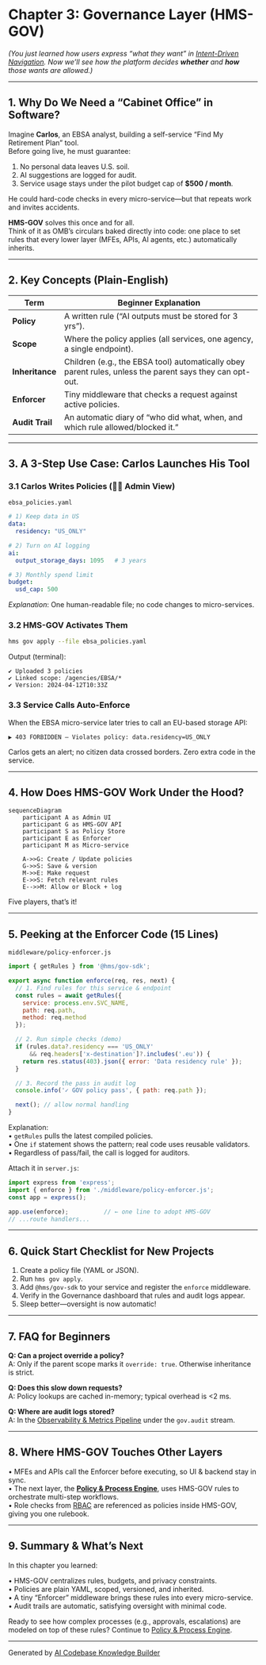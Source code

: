 # Chapter 3: Governance Layer (HMS-GOV)

*(You just learned how users express “what they want” in [Intent-Driven Navigation](02_intent_driven_navigation_.md). Now we’ll see how the platform decides **whether** and **how** those wants are allowed.)*

---

## 1. Why Do We Need a “Cabinet Office” in Software?

Imagine **Carlos**, an EBSA analyst, building a self-service “Find My Retirement Plan” tool.  
Before going live, he must guarantee:

1. No personal data leaves U.S. soil.  
2. AI suggestions are logged for audit.  
3. Service usage stays under the pilot budget cap of **$500 / month**.

He could hard-code checks in every micro-service—but that repeats work and invites accidents.

**HMS-GOV** solves this once and for all.  
Think of it as OMB’s circulars baked directly into code: one place to set rules that every lower layer (MFEs, APIs, AI agents, etc.) automatically inherits.

---

## 2. Key Concepts (Plain-English)

| Term | Beginner Explanation |
|------|----------------------|
| **Policy** | A written rule (“AI outputs must be stored for 3 yrs”). |
| **Scope** | Where the policy applies (all services, one agency, a single endpoint). |
| **Inheritance** | Children (e.g., the EBSA tool) automatically obey parent rules, unless the parent says they can opt-out. |
| **Enforcer** | Tiny middleware that checks a request against active policies. |
| **Audit Trail** | An automatic diary of “who did what, when, and which rule allowed/blocked it.” |

---

## 3. A 3-Step Use Case: Carlos Launches His Tool

### 3.1 Carlos Writes Policies (👩‍💼 Admin View)

`ebsa_policies.yaml`

```yaml
# 1) Keep data in US
data:
  residency: "US_ONLY"

# 2) Turn on AI logging
ai:
  output_storage_days: 1095   # 3 years

# 3) Monthly spend limit
budget:
  usd_cap: 500
```

*Explanation*: One human-readable file; no code changes to micro-services.

### 3.2 HMS-GOV Activates Them

```bash
hms gov apply --file ebsa_policies.yaml
```

Output (terminal):

```
✔ Uploaded 3 policies
✔ Linked scope: /agencies/EBSA/*
✔ Version: 2024-04-12T10:33Z
```

### 3.3 Service Calls Auto-Enforce

When the EBSA micro-service later tries to call an EU-based storage API:

```
▶ 403 FORBIDDEN — Violates policy: data.residency=US_ONLY
```

Carlos gets an alert; no citizen data crossed borders. Zero extra code in the service.

---

## 4. How Does HMS-GOV Work Under the Hood?

```mermaid
sequenceDiagram
    participant A as Admin UI
    participant G as HMS-GOV API
    participant S as Policy Store
    participant E as Enforcer
    participant M as Micro-service

    A->>G: Create / Update policies
    G->>S: Save & version
    M->>E: Make request
    E->>S: Fetch relevant rules
    E-->>M: Allow or Block + log
```

Five players, that’s it!

---

## 5. Peeking at the Enforcer Code (15 Lines)

`middleware/policy-enforcer.js`

```js
import { getRules } from '@hms/gov-sdk';

export async function enforce(req, res, next) {
  // 1. Find rules for this service & endpoint
  const rules = await getRules({
    service: process.env.SVC_NAME,
    path: req.path,
    method: req.method
  });

  // 2. Run simple checks (demo)
  if (rules.data?.residency === 'US_ONLY'
      && req.headers['x-destination']?.includes('.eu')) {
    return res.status(403).json({ error: 'Data residency rule' });
  }

  // 3. Record the pass in audit log
  console.info('✓ GOV policy pass', { path: req.path });

  next(); // allow normal handling
}
```

Explanation:  
• `getRules` pulls the latest compiled policies.  
• One `if` statement shows the pattern; real code uses reusable validators.  
• Regardless of pass/fail, the call is logged for auditors.

Attach it in `server.js`:

```js
import express from 'express';
import { enforce } from './middleware/policy-enforcer.js';
const app = express();

app.use(enforce);          // ← one line to adopt HMS-GOV
// ...route handlers...
```

---

## 6. Quick Start Checklist for New Projects

1. Create a policy file (YAML or JSON).  
2. Run `hms gov apply`.  
3. Add `@hms/gov-sdk` to your service and register the `enforce` middleware.  
4. Verify in the Governance dashboard that rules and audit logs appear.  
5. Sleep better—oversight is now automatic!

---

## 7. FAQ for Beginners

**Q: Can a project override a policy?**  
A: Only if the parent scope marks it `override: true`. Otherwise inheritance is strict.

**Q: Does this slow down requests?**  
A: Policy lookups are cached in-memory; typical overhead is <2 ms.

**Q: Where are audit logs stored?**  
A: In the [Observability & Metrics Pipeline](13_observability___metrics_pipeline_.md) under the `gov.audit` stream.

---

## 8. Where HMS-GOV Touches Other Layers

• MFEs and APIs call the Enforcer before executing, so UI & backend stay in sync.  
• The next layer, the **[Policy & Process Engine](04_policy___process_engine_.md)**, uses HMS-GOV rules to orchestrate multi-step workflows.  
• Role checks from [RBAC](08_role_based_access_control__rbac__.md) are referenced as policies inside HMS-GOV, giving you one rulebook.

---

## 9. Summary & What’s Next

In this chapter you learned:

• HMS-GOV centralizes rules, budgets, and privacy constraints.  
• Policies are plain YAML, scoped, versioned, and inherited.  
• A tiny “Enforcer” middleware brings these rules into every micro-service.  
• Audit trails are automatic, satisfying oversight with minimal code.

Ready to see how complex processes (e.g., approvals, escalations) are modeled on top of these rules? Continue to [Policy & Process Engine](04_policy___process_engine_.md).

---

Generated by [AI Codebase Knowledge Builder](https://github.com/The-Pocket/Tutorial-Codebase-Knowledge)